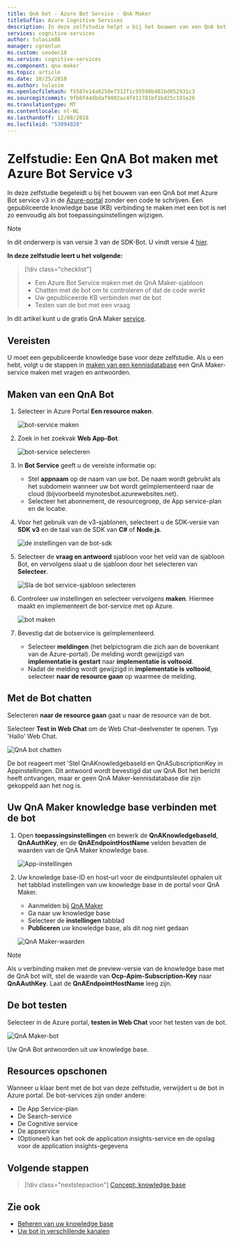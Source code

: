 ```yaml
---
title: QnA bot - Azure Bot Service - QnA Maker
titleSuffix: Azure Cognitive Services
description: In deze zelfstudie helpt u bij het bouwen van een QnA bot met Azure Bot service v3 in Azure portal.
services: cognitive-services
author: tulasim88
manager: cgronlun
ms.custom: seodec18
ms.service: cognitive-services
ms.component: qna-maker`
ms.topic: article
ms.date: 10/25/2018
ms.author: tulasim
ms.openlocfilehash: f5587e14a0250e7312f1c95598b481bd052931c3
ms.sourcegitcommit: 9fb6f44dbdaf9002ac4f411781bf1bd25c191e26
ms.translationtype: MT
ms.contentlocale: nl-NL
ms.lasthandoff: 12/08/2018
ms.locfileid: "53094828"
---
```

# <a name="tutorial-create-a-qna-bot-with-azure-bot-service-v3"></a>Zelfstudie: Een QnA Bot maken met Azure Bot Service v3

In deze zelfstudie begeleidt u bij het bouwen van een QnA bot met Azure Bot service v3 in de [Azure-portal](https://portal.azure.com) zonder een code te schrijven. Een gepubliceerde knowledge base (KB) verbinding te maken met een bot is net zo eenvoudig als bot toepassingsinstellingen wijzigen. 

> [!Note] 
> In dit onderwerp is van versie 3 van de SDK-Bot. U vindt versie 4 [hier](https://docs.microsoft.com/azure/bot-service/bot-builder-howto-qna?view=azure-bot-service-4.0&tabs=cs). 

**In deze zelfstudie leert u het volgende:**

<!-- green checkmark -->
> [!div class="checklist"]
> * Een Azure Bot Service maken met de QnA Maker-sjabloon
> * Chatten met de bot om te controleren of dat de code werkt 
> * Uw gepubliceerde KB verbinden met de bot
> * Testen van de bot met een vraag

In dit artikel kunt u de gratis QnA Maker [service](../how-to/set-up-qnamaker-service-azure.md).

## <a name="prerequisites"></a>Vereisten

U moet een gepubliceerde knowledge base voor deze zelfstudie. Als u een hebt, volgt u de stappen in [maken van een kennisdatabase](../How-To/create-knowledge-base.md) een QnA Maker-service maken met vragen en antwoorden.

## <a name="create-a-qna-bot"></a>Maken van een QnA Bot

1. Selecteer in Azure Portal **Een resource maken**.

    ![bot-service maken](../media/qnamaker-tutorials-create-bot/bot-service-creation.png)

2. Zoek in het zoekvak **Web App-Bot**.

    ![bot-service selecteren](../media/qnamaker-tutorials-create-bot/bot-service-selection.png)

3. In **Bot Service** geeft u de vereiste informatie op:

    - Stel **appnaam** op de naam van uw bot. De naam wordt gebruikt als het subdomein wanneer uw bot wordt geïmplementeerd naar de cloud (bijvoorbeeld mynotesbot.azurewebsites.net).
    - Selecteer het abonnement, de resourcegroep, de App service-plan en de locatie.

4. Voor het gebruik van de v3-sjablonen, selecteert u de SDK-versie van **SDK v3** en de taal van de SDK van **C#** of **Node.js**.

    ![de instellingen van de bot-sdk](../media/qnamaker-tutorials-create-bot/bot-v3.png)

5. Selecteer de **vraag en antwoord** sjabloon voor het veld van de sjabloon Bot, en vervolgens slaat u de sjabloon door het selecteren van **Selecteer**.

    ![Sla de bot service-sjabloon selecteren](../media/qnamaker-tutorials-create-bot/bot-v3-template.png)

6. Controleer uw instellingen en selecteer vervolgens **maken**. Hiermee maakt en implementeert de bot-service met op Azure.

    ![bot maken](../media/qnamaker-tutorials-create-bot/bot-blade-settings-v3.png)

7. Bevestig dat de botservice is geïmplementeerd.

    - Selecteer **meldingen** (het belpictogram die zich aan de bovenkant van de Azure-portal). De melding wordt gewijzigd van **implementatie is gestart** naar **implementatie is voltooid**.
    - Nadat de melding wordt gewijzigd in **implementatie is voltooid**, selecteer **naar de resource gaan** op waarmee de melding.

## <a name="chat-with-the-bot"></a>Met de Bot chatten

Selecteren **naar de resource gaan** gaat u naar de resource van de bot.

Selecteer **Test in Web Chat** om de Web Chat-deelvenster te openen. Typ 'Hallo' Web Chat.

![QnA bot chatten](../media/qnamaker-tutorials-create-bot/qna-bot-web-chat.PNG)

De bot reageert met 'Stel QnAKnowledgebaseId en QnASubscriptionKey in Appinstellingen. Dit antwoord wordt bevestigd dat uw QnA Bot het bericht heeft ontvangen, maar er geen QnA Maker-kennisdatabase die zijn gekoppeld aan het nog is. 

## <a name="connect-your-qna-maker-knowledge-base-to-the-bot"></a>Uw QnA Maker knowledge base verbinden met de bot

1. Open **toepassingsinstellingen** en bewerk de **QnAKnowledgebaseId**, **QnAAuthKey**, en de **QnAEndpointHostName** velden bevatten de waarden van de QnA Maker knowledge base.

    ![App-instellingen](../media/qnamaker-tutorials-create-bot/application-settings.PNG)

1. Uw knowledge base-ID en host-url voor de eindpuntsleutel ophalen uit het tabblad instellingen van uw knowledge base in de portal voor QnA Maker.

    - Aanmelden bij [QnA Maker](https://qnamaker.ai)
    - Ga naar uw knowledge base
    - Selecteer de **instellingen** tabblad
    - **Publiceren** uw knowledge base, als dit nog niet gedaan

    ![QnA Maker-waarden](../media/qnamaker-tutorials-create-bot/qnamaker-settings-kbid-key.PNG)

> [!NOTE]
> Als u verbinding maken met de preview-versie van de knowledge base met de QnA bot wilt, stel de waarde van **Ocp-Apim-Subscription-Key** naar **QnAAuthKey**. Laat de **QnAEndpointHostName** leeg zijn.

## <a name="test-the-bot"></a>De bot testen

Selecteer in de Azure portal, **testen in Web Chat** voor het testen van de bot. 

![QnA Maker-bot](../media/qnamaker-tutorials-create-bot/qna-bot-web-chat-response.PNG)

Uw QnA Bot antwoorden uit uw knowledge base.

## <a name="clean-up-resources"></a>Resources opschonen

Wanneer u klaar bent met de bot van deze zelfstudie, verwijdert u de bot in Azure portal. De bot-services zijn onder andere:

* De App Service-plan
* De Search-service
* De Cognitive service
* De appservice
* (Optioneel) kan het ook de application insights-service en de opslag voor de application insights-gegevens

## <a name="next-steps"></a>Volgende stappen

> [!div class="nextstepaction"]
> [Concept: knowledge base](../concepts/knowledge-base.md)

## <a name="see-also"></a>Zie ook

- [Beheren van uw knowledge base](https://qnamaker.ai)
- [Uw bot in verschillende kanalen](https://docs.microsoft.com/azure/bot-service/bot-service-manage-channels)

